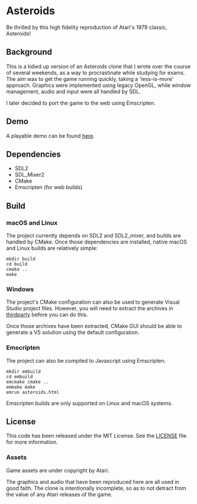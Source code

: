 # Asteroids

Be thrilled by this high fidelity reproduction of Atari's 1979 classic, Asteroids!

## Background

This is a tidied up version of an Asteroids clone that I wrote over the course of several weekends, as a way to procrastinate while studying for exams. The aim was to get the game running quickly, taking a 'less-is-more' approach. Graphics were implemented using legacy OpenGL, while window management, audio and input were all handled by SDL.

I later decided to port the game to the web using Emscripten.

## Demo

A playable demo can be found [here](https://tristanpenman.com/demos/asteroids).

## Dependencies

* SDL2
* SDL_Mixer2
* CMake
* Emscripten (for web builds)

## Build

### macOS and Linux

The project currently depends on SDL2 and SDL2_mixer, and builds are handled by CMake. Once those dependencies are installed, native macOS and Linux builds are relatively simple:

    mkdir build
    cd build
    cmake ..
    make

### Windows

The project's CMake configuration can also be used to generate Visual Studio project files. However, you will need to extract the archives in [thirdparty](./thirdparty) before you can do this.

Once those archives have been extracted, CMake GUI should be able to generate a VS solution using the default configuration.

### Emscripten

The project can also be compiled to Javascript using Emscripten.

    mkdir embuild
    cd embuild
    emcmake cmake ..
    emmake make
    emrun asteroids.html

Emscripten builds are only supported on Linux and macOS systems.

## License

This code has been released under the MIT License. See the [LICENSE](LICENSE) file for more information.

### Assets

Game assets are under copyright by Atari.

The graphics and audio that have been reproduced here are all used in good faith. The clone is intentionally incomplete, so as to not detract from the value of any Atari releases of the game.
